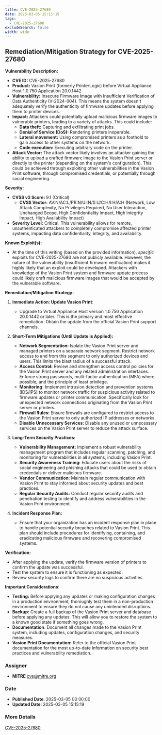 ```yaml
---
title: CVE-2025-27680
date: 2025-03-05 15:15:19
tags:
  - CVE-2025-27680
excludeSearch: false
width: wide
---
```


## Remediation/Mitigation Strategy for CVE-2025-27680

**Vulnerability Description:**

*   **CVE ID:** CVE-2025-27680
*   **Product:** Vasion Print (formerly PrinterLogic) before Virtual Appliance Host 1.0.750 Application 20.0.1442
*   **Vulnerability:** Insecure Firmware Image with Insufficient Verification of Data Authenticity (V-2024-004).  This means the system doesn't adequately verify the authenticity of firmware updates before applying them to printer devices.
*   **Impact:** Attackers could potentially upload malicious firmware images to vulnerable printers, leading to a variety of attacks. This could include:
    *   **Data theft:**  Capturing and exfiltrating print jobs.
    *   **Denial of Service (DoS):**  Rendering printers inoperable.
    *   **Lateral movement:** Using compromised printers as a foothold to gain access to other systems on the network.
    *   **Code execution:** Executing arbitrary code on the printer.
*   **Attack Vector:** The attack vector likely involves an attacker gaining the ability to upload a crafted firmware image to the Vasion Print server or directly to the printer (depending on the system's configuration). This could be achieved through exploiting other vulnerabilities in the Vasion Print software, through compromised credentials, or potentially through social engineering.

**Severity:**

*   **CVSS v3 Score:** 9.1 (Critical)
    *   **CVSS Vector:** AV:N/AC:L/PR:N/UI:N/S:U/C:H/I:H/A:H  (Network, Low Attack Complexity, No Privileges Required, No User Interaction, Unchanged Scope, High Confidentiality Impact, High Integrity Impact, High Availability Impact)
*   **Severity Level:** Critical. This vulnerability allows for remote, unauthenticated attackers to completely compromise affected printer systems, impacting data confidentiality, integrity, and availability.

**Known Exploit(s):**

*   At the time of this writing (based on the provided information), *specific* exploits for CVE-2025-27680 are not publicly available. However, the nature of the vulnerability (insufficient firmware verification) makes it highly likely that an exploit could be developed. Attackers with knowledge of the Vasion Print system and firmware update process could likely craft malicious firmware images that would be accepted by the vulnerable software.

**Remediation/Mitigation Strategy:**

1.  **Immediate Action: Update Vasion Print:**
    *   Upgrade to Virtual Appliance Host version 1.0.750 Application 20.0.1442 or later.  This is the primary and most effective remediation.  Obtain the update from the official Vasion Print support channels.

2.  **Short-Term Mitigations (Until Update is Applied):**
    *   **Network Segmentation:** Isolate the Vasion Print server and managed printers on a separate network segment.  Restrict network access to and from this segment to only authorized devices and users.  This limits the blast radius of a successful attack.
    *   **Access Control:** Review and strengthen access control policies for the Vasion Print server and any related administration interfaces. Enforce strong passwords, multi-factor authentication (MFA) where possible, and the principle of least privilege.
    *   **Monitoring:**  Implement intrusion detection and prevention systems (IDS/IPS) to monitor network traffic for suspicious activity related to firmware updates or printer communication.  Specifically look for unexpected network connections originating from the Vasion Print server or printers.
    *   **Firewall Rules:** Ensure firewalls are configured to restrict access to the Vasion Print server to only authorized IP addresses or networks.
    *   **Disable Unnecessary Services:** Disable any unused or unnecessary services on the Vasion Print server to reduce the attack surface.

3.  **Long-Term Security Practices:**
    *   **Vulnerability Management:** Implement a robust vulnerability management program that includes regular scanning, patching, and monitoring for vulnerabilities in all systems, including Vasion Print.
    *   **Security Awareness Training:** Educate users about the risks of social engineering and phishing attacks that could be used to obtain credentials or deliver malicious firmware.
    *   **Vendor Communication:** Maintain regular communication with Vasion Print to stay informed about security updates and best practices.
    *   **Regular Security Audits:** Conduct regular security audits and penetration testing to identify and address vulnerabilities in the Vasion Print environment.

4.  **Incident Response Plan:**
    *   Ensure that your organization has an incident response plan in place to handle potential security breaches related to Vasion Print.  This plan should include procedures for identifying, containing, and eradicating malicious firmware and recovering compromised systems.

**Verification:**

*   After applying the update, verify the firmware version of printers to confirm the update was successful.
*   Test the system to ensure it is functioning as expected.
*   Review security logs to confirm there are no suspicious activities.

**Important Considerations:**

*   **Testing:**  Before applying any updates or making configuration changes in a production environment, thoroughly test them in a non-production environment to ensure they do not cause any unintended disruptions.
*   **Backup:**  Create a full backup of the Vasion Print server and database before applying any updates.  This will allow you to restore the system to a known good state if something goes wrong.
*   **Documentation:**  Document all changes made to the Vasion Print system, including updates, configuration changes, and security measures.
*   **Vasion Print Documentation:** Refer to the official Vasion Print documentation for the most up-to-date information on security best practices and vulnerability remediation.

### Assigner
- **MITRE** <cve@mitre.org>

### Date
- **Published Date**: 2025-03-05 00:00:00
- **Updated Date**: 2025-03-05 15:15:19

### More Details
[CVE-2025-27680](https://www.cvedetails.com/cve/CVE-2025-27680)